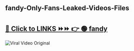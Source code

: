 
 ## fandy-Only-Fans-Leaked-Videos-Files

# <h2><a href="https://mediaupload.pro?fandy">🔗 Click to LINKS ⏩⏩ 👉 🟢 fandy </a></h2>

<a href="https://mediaupload.pro?fandy" rel="nofollow" data-target="animated-image.originalLink"><img src="https://i.ibb.co.com/xMMVF88/686577567.gif" alt="Viral Video Original" style="max-width: 100%; display: inline-block;" data-target="animated-image.originalImage"></a>
